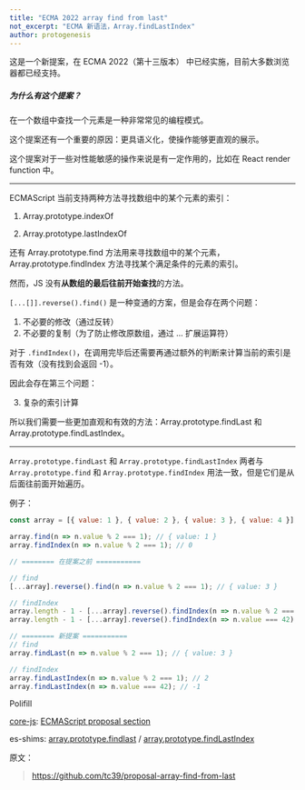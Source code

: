 ```yaml
---
title: "ECMA 2022 array find from last"
not_excerpt: "ECMA 新语法，Array.findLastIndex"
author: protogenesis
---
```


这是一个新提案，在 ECMA 2022（第十三版本） 中已经实施，目前大多数浏览器都已经支持。

##### 为什么有这个提案？

在一个数组中查找一个元素是一种非常常见的编程模式。

这个提案还有一个重要的原因：更具语义化，使操作能够更直观的展示。

这个提案对于一些对性能敏感的操作来说是有一定作用的，比如在 React render function 中。

---

ECMAScript 当前支持两种方法寻找数组中的某个元素的索引：

1. Array.prototype.indexOf

2. Array.prototype.lastIndexOf

还有 Array.prototype.find 方法用来寻找数组中的某个元素，Array.prototype.findIndex 方法寻找某个满足条件的元素的索引。

然而，JS 没有**从数组的最后往前开始查找**的方法。

```[...[]].reverse().find()``` 是一种变通的方案，但是会存在两个问题：

1. 不必要的修改（通过反转）
2. 不必要的复制（为了防止修改原数组，通过 ... 扩展运算符）

对于 ```.findIndex()```，在调用完毕后还需要再通过额外的判断来计算当前的索引是否有效（没有找到会返回 -1）。

因此会存在第三个问题：

3. 复杂的索引计算

所以我们需要一些更加直观和有效的方法：Array.prototype.findLast 和 Array.prototype.findLastIndex。

---

```Array.prototype.findLast``` 和 ```Array.prototype.findLastIndex``` 两者与 ```Array.prototype.find``` 和 ```Array.prototype.findIndex``` 用法一致，但是它们是从后面往前面开始遍历。

例子：

```javascript
const array = [{ value: 1 }, { value: 2 }, { value: 3 }, { value: 4 }];

array.find(n => n.value % 2 === 1); // { value: 1 }
array.findIndex(n => n.value % 2 === 1); // 0

// ======== 在提案之前 =========== 

// find
[...array].reverse().find(n => n.value % 2 === 1); // { value: 3 }

// findIndex
array.length - 1 - [...array].reverse().findIndex(n => n.value % 2 === 1); // 2
array.length - 1 - [...array].reverse().findIndex(n => n.value === 42); // 应该是 -1，但是返回为 4

// ======== 新提案 =========== 
// find
array.findLast(n => n.value % 2 === 1); // { value: 3 }

// findIndex
array.findLastIndex(n => n.value % 2 === 1); // 2
array.findLastIndex(n => n.value === 42); // -1
```

Polifill

[core-js](https://github.com/zloirock/core-js): [ECMAScript proposal section](https://github.com/zloirock/core-js#array-find-from-last)

es-shims: [array.prototype.findlast](https://www.npmjs.com/package/array.prototype.findlast) / [array.prototype.findLastIndex](https://www.npmjs.com/package/array.prototype.findlastindex)

原文：

> https://github.com/tc39/proposal-array-find-from-last